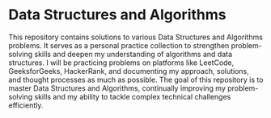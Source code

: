 # Data Structures and Algorithms

This repository contains solutions to various Data Structures and Algorithms problems. It serves as a personal practice collection to strengthen problem-solving skills and deepen my understanding of algorithms and data structures. I will be practicing problems on platforms like LeetCode, GeeksforGeeks, HackerRank, and documenting my approach, solutions, and thought processes as much as possible. The goal of this repository is to master Data Structures and Algorithms, continually improving my problem-solving skills and my ability to tackle complex technical challenges efficiently.